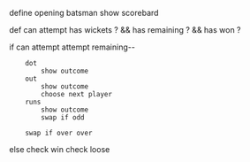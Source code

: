 define opening batsman
show scorebard

def can attempt
    has wickets ? && has remaining ? && has won ?

if can attempt
    attempt
        remaining-- 
        
        dot
            show outcome
        out
            show outcome
            choose next player
        runs
            show outcome
            swap if odd
        
        swap if over over
else
    check win
    check loose